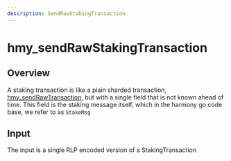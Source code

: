 ```yaml
---
description: SendRawStakingTransaction
---
```


# hmy\_sendRawStakingTransaction

## Overview

A staking transaction is like a plain sharded transaction, [hmy\_sendRawTransaction](hmy_sendrawtransaction.md), but with a single field that is not known ahead of time. This field is the staking message itself, which in the harmony go code base, we refer to as `StakeMsg`

## Input

The input is a single RLP encoded version of a StakingTransaction

